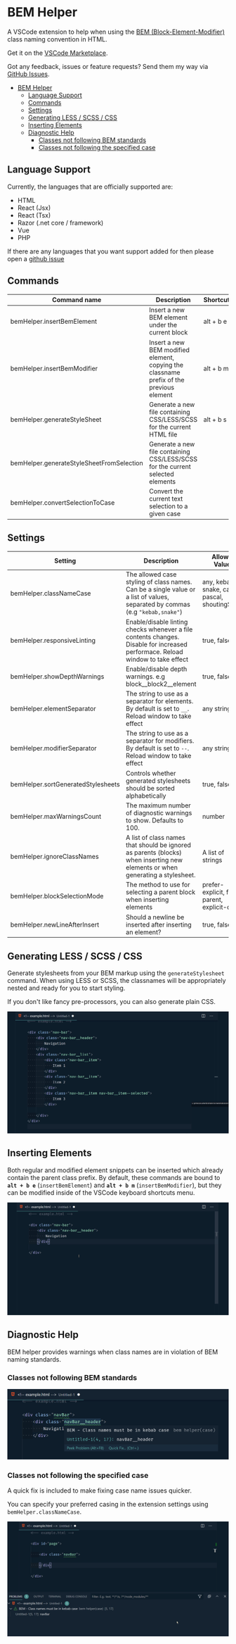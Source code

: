 # BEM Helper

A VSCode extension to help when using the [BEM (Block-Element-Modifier)](http://getbem.com/naming) class naming convention in HTML.

Get it on the [VSCode Marketplace](https://marketplace.visualstudio.com/items?itemName=Box-Of-Hats.bemhelper).

Got any feedback, issues or feature requests? Send them my way via [GitHub Issues](https://github.com/Box-Of-Hats/Bem-VSCode-Extension/issues/new).

- [BEM Helper](#bem-helper)
  - [Language Support](#language-support)
  - [Commands](#commands)
  - [Settings](#settings)
  - [Generating LESS / SCSS / CSS](#generating-less--scss--css)
  - [Inserting Elements](#inserting-elements)
  - [Diagnostic Help](#diagnostic-help)
    - [Classes not following BEM standards](#classes-not-following-bem-standards)
    - [Classes not following the specified case](#classes-not-following-the-specified-case)

## Language Support

Currently, the languages that are officially supported are:

-   HTML
-   React (Jsx)
-   React (Tsx)
-   Razor (.net core / framework)
-   Vue
-   PHP

If there are any languages that you want support added for then please open a [github issue](https://github.com/Box-Of-Hats/Bem-VSCode-Extension/issues/new)

## Commands

| Command name                              | Description                                                                             | Shortcut  |
| ----------------------------------------- | --------------------------------------------------------------------------------------- | --------- |
| bemHelper.insertBemElement                | Insert a new BEM element under the current block                                        | alt + b e |
| bemHelper.insertBemModifier               | Insert a new BEM modified element, copying the classname prefix of the previous element | alt + b m |
| bemHelper.generateStyleSheet              | Generate a new file containing CSS/LESS/SCSS for the current HTML file                  | alt + b s |
| bemHelper.generateStyleSheetFromSelection | Generate a new file containing CSS/LESS/SCSS for the current selected elements          |           |
| bemHelper.convertSelectionToCase          | Convert the current text selection to a given case                                      |           |

## Settings

| Setting                            | Description                                                                                                                    | Allowed Values                                  |
| ---------------------------------- | ------------------------------------------------------------------------------------------------------------------------------ | ----------------------------------------------- |
| bemHelper.classNameCase            | The allowed case styling of class names. Can be a single value or a list of values, separated by commas (e.g `"kebab,snake"`)  | any, kebab, snake, camel, pascal, shoutingSnake |
| bemHelper.responsiveLinting        | Enable/disable linting checks whenever a file contents changes. Disable for increased performace. Reload window to take effect | true, false                                     |
| bemHelper.showDepthWarnings        | Enable/disable depth warnings. e.g block\_\_block2\_\_element                                                                  | true, false                                     |
| bemHelper.elementSeparator         | The string to use as a separator for elements. By default is set to `__`. Reload window to take effect                         | any string                                      |
| bemHelper.modifierSeparator        | The string to use as a separator for modifiers. By default is set to `--`. Reload window to take effect                        | any string                                      |
| bemHelper.sortGeneratedStylesheets | Controls whether generated stylesheets should be sorted alphabetically                                                         | true, false                                     |
| bemHelper.maxWarningsCount         | The maximum number of diagnostic warnings to show. Defaults to 100.                                                            | number                                          |
| bemHelper.ignoreClassNames         | A list of class names that should be ignored as parents (blocks) when inserting new elements or when generating a stylesheet.  | A list of strings                               |
| bemHelper.blockSelectionMode       | The method to use for selecting a parent block when inserting elements                                                         | prefer-explicit, first-parent, explicit-only    |
| bemHelper.newLineAfterInsert       | Should a newline be inserted after inserting an element?                                                                       | true, false                                     |

## Generating LESS / SCSS / CSS

Generate stylesheets from your BEM markup using the `generateStylesheet` command. When using LESS or SCSS, the classnames will be appropriately nested and ready for you to start styling.

If you don't like fancy pre-processors, you can also generate plain CSS.

![Generating a stylesheet from HTML](images/generate_stylesheet.gif)

## Inserting Elements

Both regular and modified element snippets can be inserted which already contain the parent class prefix. By default, these commands are bound to **`alt + b e`** (`insertBemElement`) and **`alt + b m`** (`insertBemModifier`), but they can be modified inside of the VSCode keyboard shortcuts menu.

![Inserting a BEM child element](images/add_child_element.gif)

## Diagnostic Help

BEM helper provides warnings when class names are in violation of BEM naming standards.

### Classes not following BEM standards

![Class name warnings](images/diagnostics_example.png)

### Classes not following the specified case

A quick fix is included to make fixing case name issues quicker.

You can specify your preferred casing in the extension settings using `bemHelper.classNameCase`.

![Code quick fix for incorrect class name casing](images/quickfix.gif)
